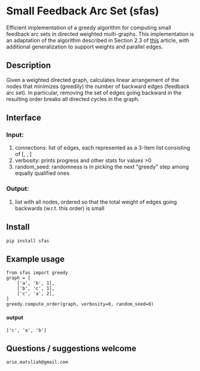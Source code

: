 # Small Feedback Arc Set (sfas)
Efficient implementation of a greedy algorithm for computing small feedback arc sets in directed weighted multi-graphs.
This implementation is an adaptation of the algorithm described in Section 2.3 of [this](http://www.vldb.org/pvldb/vol10/p133-simpson.pdf) article, with additional generalization to support weights and parallel edges.
## Description
Given a weighted directed graph, calculates linear arrangement of the nodes that minimizes (greedily) the number of backward edges (feedback arc set).
In particular, removing the set of edges going backward in the resulting order breaks all directed cycles in the graph.
## Interface
### Input:
1. connections: list of edges, each represented as a 3-item list consisting of [<from node>, <to node>, <edge weight>]
1. verbosity: prints progress and other stats for values >0
1. random_seed: randomness is in picking the next "greedy" step among equally qualified ones
### Output:
1. list with all nodes, ordered so that the total weight of edges going backwards (w.r.t. this order) is small
## Install
`pip install sfas`
## Example usage
```
from sfas import greedy
graph = [
    ['a', 'b', 1],
    ['b', 'c', 1],
    ['c', 'a', 2],
]
greedy.compute_order(graph, verbosity=0, random_seed=0)
```
#### output
```
['c', 'a', 'b']
```
## Questions / suggestions welcome
`arie.matsliah@gmail.com`